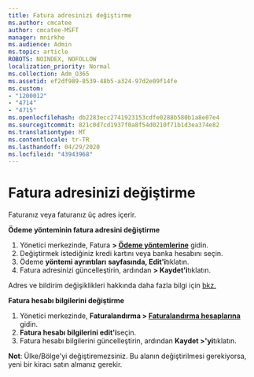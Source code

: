 ```yaml
---
title: Fatura adresinizi değiştirme
ms.author: cmcatee
author: cmcatee-MSFT
manager: mnirkhe
ms.audience: Admin
ms.topic: article
ROBOTS: NOINDEX, NOFOLLOW
localization_priority: Normal
ms.collection: Adm_O365
ms.assetid: ef2df989-8539-48b5-a324-97d2e09f14fe
ms.custom:
- "1200012"
- "4714"
- "4715"
ms.openlocfilehash: db2283ecc2741923153cdfe0288b580b1a8e07e4
ms.sourcegitcommit: 821c0d7cd1937f0a8f54d0210f71b1d3ea374e82
ms.translationtype: MT
ms.contentlocale: tr-TR
ms.lasthandoff: 04/29/2020
ms.locfileid: "43943968"
---
```

# <a name="change-your-billing-address"></a>Fatura adresinizi değiştirme

Faturanız veya faturanız üç adres içerir.

**Ödeme yönteminin fatura adresini değiştirme**

1. Yönetici merkezinde, Fatura **> [Ödeme yöntemlerine](https://go.microsoft.com/fwlink/p/?linkid=2018806)** gidin.
2. Değiştirmek istediğiniz kredi kartını veya banka hesabını seçin.
3. Ödeme **yöntemi ayrıntıları** **sayfasında, Edit'i**tıklatın.
4. Fatura adresinizi güncelleştirin, ardından **> Kaydet'i**tıklatın.

Adres ve bildirim değişiklikleri hakkında daha fazla bilgi için [bkz.](https://docs.microsoft.com/microsoft-365/commerce/billing-and-payments/change-your-billing-addresses?view=o365-worldwide)

**Fatura hesabı bilgilerini değiştirme**

1. Yönetici merkezinde, **Faturalandırma > [Faturalandırma hesaplarına](https://admin.microsoft.com/Adminportal/Home?source=applauncher#/BillingAccounts/billing-accounts)** gidin.
2. **Fatura hesabı bilgilerini edit'i**seçin.
3. Fatura hesabı bilgilerini güncelleştirin, ardından **Kaydet >'yi**tıklatın.

**Not**: Ülke/Bölge'yi değiştiremezsiniz. Bu alanın değiştirilmesi gerekiyorsa, yeni bir kiracı satın almanız gerekir.
